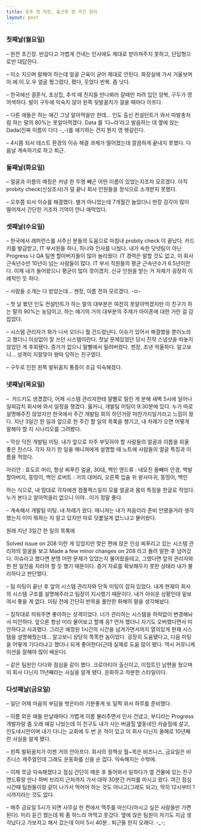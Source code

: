 ```yaml
---
title: 호주 첫 직장, 출근후 한 주간 정리
layout: post
---
```

<div id="toc"></div>

### 첫째날(월요일) ###
  
&#8211; 완전 초긴장. 반갑다고 가볍게 건네는 인사에도 제대로 받아쳐주지 못하고, 단답형으로만 대답한다.

&#8211; 미소 지으며 말해야 하는데 얼굴 근육이 굳어 제대로 안된다. 화장실에 가서 거울보며 아.에.이.오.우 얼굴 찡그렸다, 폈다, 웃었다 반복. 좀 낫다.

&#8211; 한국에선 결혼식, 초상집, 추석 때 친지들 만나뵈러 갈때만 차려 입던 양복, 구두가 영 어색하다. 발이 구두에 익숙치 않아 왼쪽 뒷발꿈치가 걸을 때마다 아프다.

&#8211; 다른 애들은 하는 얘긴 그냥 알아먹을만 한데&#8230; 인도 출신 컨설턴트가 와서 따발총처럼 하는 말의 80%는 못알아먹겠다. Data 를 &#8216;다~라&#8217;라고 발음하는 데 옆에 앉는 Dada(진짜 이름이 다다 -_-)를 얘기하는 건지 뭔지 영 헷갈린다.

&#8211; 4시쯤 되서 테스트 환경의 이슈 해결 과제가 떨어졌는데 깔끔하게 끝내지 못했다. 다음날 계속하기로 하고 퇴근.

### 둘째날(화요일) ###

&#8211; 얼굴과 이름의 매칭은 커녕 한 두명 빼곤 어떤 이름이 있었는지조차 모르겠다. 아직 probity check(신상조사)가 덜 끝나 회사 인원들을 정식으로 소개받지 못했다.

&#8211; 오후쯤 되서 이슈를 해결했다. 별거 아니었는데 7개월간 놀았더니 현장 감각이 많이 떨어져서 간단한 거조차 기억이 안나 애먹었다. 

### 셋째날(수요일) ###

&#8211; 한국에서 레퍼런스를 서주신 분들의 도움으로 마침내 probity check 이 끝났다. 카드키를 발급받고, IT 부서원들 하나, 하나와 인사를 나눴다. 내가 속한 닷넷팀이 아닌 Progress 나 QA 팀엔 할아버지들이 많아 놀라웠다. IT 경력은 말할 것도 없고, 이 회사 근속년수만 10년이 넘는 사람들이 많다. IT 부서 직원들의 평균 근속년수가 6.5년이란다. 이제 내가 들어왔으니 평균이 많이 깎이겠지. 신규 인원을 받는 거 자체가 굉장히 이례적인 듯 하다.

&#8211; 사람들 소개는 다 받았는데&#8230; 젠장, 이름 전혀 모르겠다. -ㅁ-

&#8211; 첫 날 봤던 인도 컨설턴트가 하는 말의 대부분은 여전히 못알아먹겠지만 이 친구가 하는 말의 90%는 농담이고, 하는 얘기의 거의 대부분의 주제가 아이폰에 대한 거란 걸 감잡았다.

&#8211; 시스템 관리자가 화가 나서 오더니 뭘 건드렸냔다. 이슈가 있어서 해결했을 뿐이노라고 했더니 이상없이 잘 쓰던 시스템이란다. 첫날 문제있었던 당시 진작 스냅샷을 떠놓지 않았던 게 후회됐다. 증거가 없으니 말빨에서 밀려버렸다. 젠장, 조낸 억울하다. 알고보니&#8230; 성격이 지랄맞아 왕따 당하는 친구였다.

&#8211; 구두로 인한 왼쪽 발뒤꿈치 통증이 조금 익숙해졌다.

### 넷째날(목요일) ###

&#8211;&nbsp; 카드키도 생겼겠다, 어제 시스템 관리자한테 말빨로 밀린 게 분해 새벽 5시에 일어나 일찌감치 회사에 와서 일정을 챙겼다. 옳커니, 개발팀 미팅이 9:30분에 있다. 누가 따로 설명해주진 않았지만 한국에서 주간 개발팀 회의 하던거랑 마찬가지일거라고 느낌이 왔다. 지난 3일간 한 일과 앞으로 한 주간 할 일의 목록을 챙기고, 내 차례가 오면 어떻게 말해야 할 지 시나리오를 그려봤다.

&#8211; 막상 닥친 개발팀 미팅. 내가 앞으로 자주 부딪혀야 할 사람들의 얼굴과 이름을 외울 좋은 찬스다. 각자 자기 한 일을 매니져에게 설명할 때 노트에 사람들의 얼굴 특징과 이름을 적었다.

마리안 : 효도르 머리, 항상 찌푸린 얼굴, 30대, 백인
앤드류 : 네모진 올빼미 안경, 백발 할아버지, 뚱띵이, 백인
로버트 : 거의 대머리, 오른쪽 입술 위 왕사마귀, 뚱띵이, 백인

하는 식으로, 내 맘대로 각자에겐 컴플렉스일지 모를 얼굴과 몸의 특징을 한글로 적었다. 누가 본다고 알아먹을리 없으니 이야.. 이거 정말 좋다.

&#8211; 계속해서 개발팀 미팅. 내 차례가 왔다. 매니져는 내가 처음이라 준비 안됐을거라 생각했는지 이미 뭐하는 지 알고 있지만 따로 덧붙일게 없느냐고 물어왔다.

원래 지난 3일간 한 일의 목록에

Solved issue on 208 이란 게 있었지만 맞은 편에 앉은 인상 찌푸리고 있는 시스템 관리자의 얼굴을 보고 Made a few minor changes on 208 라고 돌려 말한 후 넘어갔다. 이슈라고 했다면 분명 어떤 문제가 있었는지 물어왔을테고, 그랬다면 앞의 관리자와 한 판 일전을 치러야 할 듯 했기 때문이다. 증거 자료를 확보해두지 못한 상태라 내가 불리하다고 판단했다.

&#8211; 팀 미팅이 끝난 후 앞의 시스템 관리자와 단독 미팅이 잡혀 있었다. 내게 현재의 회사의 시스템 구조를 설명해주라고 팀장이 지시했기 때문이다. 내가 아쉬운 상황인데 밑보여서 좋을 게 없다. 미팅 전에 간단히 반목을 풀만한 화해의 말을 생각해놨다.

&#8211; 짐작대로 띄워주면 좋아하는 성격이었다. 너가 관리하는 시스템을 허락없이 변경해놔서 미안하다. 앞으론 항상 미리 물어보고 할께 응? 먼저 했더니 자기도 오버했다면서 미안하다고 사과했다. 그리곤 예정된 1시간의 시간을 넘겨가면서까지 열의있게 현재 시스템을 설명해줬는데&#8230; 알고보니 상당히 똑똑한 놈이었다. 굉장히 도움됐다고, 다음 미팅을 어떻게 기다리냐고 했더니 되게 좋아한다(근데 실제로 도움 많이 됐다. 역시 커뮤니케이션을 잘해야 많이 배운다).

&#8211; 같은 팀원인 다다와 점심을 같이 했다. 크로아티아 출신이고, 이집트인 남편을 뒀으며 이 회사 다닌지 11년째라는 사실을 알게 됐다. 온화하고 차분한 스타일이다.

### 다섯째날(금요일) ###

&#8211; 일단 어제 마음의 부담을 벗은터라 기분좋게 또 일찍 와서 하루를 준비했다.

&#8211; 이름 외운 애들 만날때마다 가볍게 이름 불러주면서 인사 건냈고, 부디라는 Progress 개발자랑 좀 오래 얘길 나눴는데 이 친구도 내가 사는 버큼힐 옆동네인 카슬힐에 살고, 인도네시안이며 내가 다니는 교회에 두 번 온 적이 있고 이 회사 다닌지 올해로 10년째 란 사실을 알게 됐다.

&#8211; 왼쪽 발뒤꿈치가 이젠 거의 안아프다. 회사의 정책상 월~목은 비즈니스, 금요일은 비즈니스 캐주얼인데 그래도 운동화를 신을 순 없다. 익숙해지는 수밖에.

&#8211; 이제 쪼금 익숙해졌다고 점심 간단히 떼운 후 들어와서 일하다가 옆 건물에 있는 친구 앤드류랑 만나 하버 브리지 근처까지 가서 대략 30분간 커피를 마시고 왔다. 여긴 점심 시간때 팀원들이랑 같이 나가서 먹어야 하는 것도 아니고(그래도 되고), 딱히 12시부터 1시까지라는 것도 없다.

&#8211; 매주 금요일 5시가 되면 사무실 한 켠에서 맥주를 마신다(마시고 싶은 사람들만 가면 된다). 미리 듣긴 했는데 뭐 좀 하느라 까먹고 못갔다. 옆에 앉은 팀원이 자기도 지금 생각났다고 가보자고 해서 갔는데 이미 5시 40분.. 퇴근들 한지 오래다. -_-;